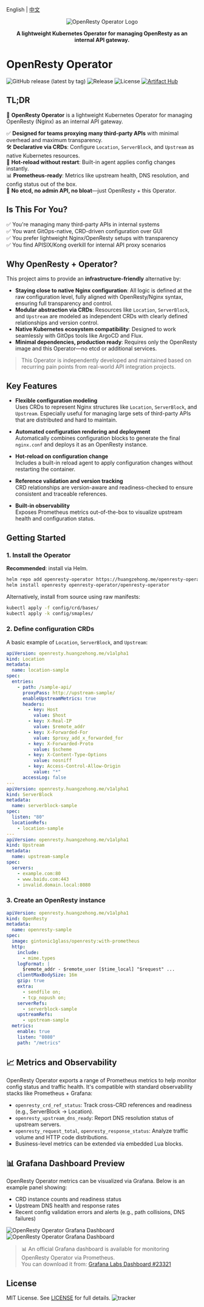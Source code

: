 English | [中文](./README.zh-CN.md)

<p align="center">
  <img src="./docs/images/logo-tight.png" alt="OpenResty Operator Logo">
</p>
<p align="center">
  <b>A lightweight Kubernetes Operator for managing OpenResty as an internal API gateway.</b>
</p>


# OpenResty Operator
![GitHub release (latest by tag)](https://img.shields.io/github/v/tag/zehonghuang/openresty-operator?label=release)
![Release](https://github.com/zehonghuang/openresty-operator/actions/workflows/release.yaml/badge.svg)
![License](https://img.shields.io/badge/license-MIT-blue)
[![Artifact Hub](https://img.shields.io/endpoint?url=https://artifacthub.io/badge/repository/openresty-operator)](https://artifacthub.io/packages/search?repo=openresty-operator)

## TL;DR

🚀 **OpenResty Operator** is a lightweight Kubernetes Operator for managing OpenResty (Nginx) as an internal API gateway.

✅ **Designed for teams proxying many third-party APIs** with minimal overhead and maximum transparency.  
🛠️ **Declarative via CRDs**: Configure `Location`, `ServerBlock`, and `Upstream` as native Kubernetes resources.  
🔁 **Hot-reload without restart**: Built-in agent applies config changes instantly.  
📊 **Prometheus-ready**: Metrics like upstream health, DNS resolution, and config status out of the box.  
🎯 **No etcd, no admin API, no bloat**—just OpenResty + this Operator.

## Is This For You?

✅ You're managing many third-party APIs in internal systems  
✅ You want GitOps-native, CRD-driven configuration over GUI  
✅ You prefer lightweight Nginx/OpenResty setups with transparency  
✅ You find APISIX/Kong overkill for internal API proxy scenarios

## Why OpenResty + Operator?

This project aims to provide an **infrastructure-friendly** alternative by:

- **Staying close to native Nginx configuration**: All logic is defined at the raw configuration level, fully aligned with OpenResty/Nginx syntax, ensuring full transparency and control.
- **Modular abstraction via CRDs**: Resources like `Location`, `ServerBlock`, and `Upstream` are modeled as independent CRDs with clearly defined relationships and version control.
- **Native Kubernetes ecosystem compatibility**: Designed to work seamlessly with GitOps tools like ArgoCD and Flux.
- **Minimal dependencies, production ready**: Requires only the OpenResty image and this Operator—no etcd or additional services.

> This Operator is independently developed and maintained based on recurring pain points from real-world API integration projects.

## Key Features

- **Flexible configuration modeling**  
  Uses CRDs to represent Nginx structures like `Location`, `ServerBlock`, and `Upstream`. Especially useful for managing large sets of third-party APIs that are distributed and hard to maintain.

- **Automated configuration rendering and deployment**  
  Automatically combines configuration blocks to generate the final `nginx.conf` and deploys it as an OpenResty instance.

- **Hot-reload on configuration change**  
  Includes a built-in reload agent to apply configuration changes without restarting the container.

- **Reference validation and version tracking**  
  CRD relationships are version-aware and readiness-checked to ensure consistent and traceable references.

- **Built-in observability**  
  Exposes Prometheus metrics out-of-the-box to visualize upstream health and configuration status.

## Getting Started

### 1. Install the Operator

**Recommended**: install via Helm.

```bash
helm repo add openresty-operator https://huangzehong.me/openresty-operator
helm install openresty openresty-operator/openresty-operator
```

Alternatively, install from source using raw manifests:

```bash
kubectl apply -f config/crd/bases/
kubectl apply -k config/smaples/
```

### 2. Define configuration CRDs

A basic example of `Location`, `ServerBlock`, and `Upstream`:

```yaml
apiVersion: openresty.huangzehong.me/v1alpha1
kind: Location
metadata:
  name: location-sample
spec:
  entries:
    - path: /sample-api/
      proxyPass: http://upstream-sample/
      enableUpstreamMetrics: true
      headers:
        - key: Host
          value: $host
        - key: X-Real-IP
          value: $remote_addr
        - key: X-Forwarded-For
          value: $proxy_add_x_forwarded_for
        - key: X-Forwarded-Proto
          value: $scheme
        - key: X-Content-Type-Options
          value: nosniff
        - key: Access-Control-Allow-Origin
          value: "*"
      accessLog: false
---
apiVersion: openresty.huangzehong.me/v1alpha1
kind: ServerBlock
metadata:
  name: serverblock-sample
spec:
  listen: "80"
  locationRefs:
    - location-sample
---
apiVersion: openresty.huangzehong.me/v1alpha1
kind: Upstream
metadata:
  name: upstream-sample
spec:
  servers:
    - example.com:80
    - www.baidu.com:443
    - invalid.domain.local:8080
```

### 3. Create an OpenResty instance

```yaml
apiVersion: openresty.huangzehong.me/v1alpha1
kind: OpenResty
metadata:
  name: openresty-sample
spec:
  image: gintonic1glass/openresty:with-prometheus
  http:
    include:
      - mime.types
    logFormat: |
      $remote_addr - $remote_user [$time_local] "$request" ...
    clientMaxBodySize: 16m
    gzip: true
    extra:
      - sendfile on;
      - tcp_nopush on;
    serverRefs:
      - serverblock-sample
    upstreamRefs:
      - upstream-sample
  metrics:
    enable: true
    listen: "8080"
    path: "/metrics"
```

## 📈 Metrics and Observability

OpenResty Operator exports a range of Prometheus metrics to help monitor config status and traffic health. It's compatible with standard observability stacks like Prometheus + Grafana:

- `openresty_crd_ref_status`: Track cross-CRD references and readiness (e.g., ServerBlock → Location).
- `openresty_upstream_dns_ready`: Report DNS resolution status of upstream servers.
- `openresty_request_total`, `openresty_response_status`: Analyze traffic volume and HTTP code distributions.
- Business-level metrics can be extended via embedded Lua blocks.

## 📊 Grafana Dashboard Preview

OpenResty Operator metrics can be visualized via Grafana. Below is an example panel showing:

- CRD instance counts and readiness status
- Upstream DNS health and response rates
- Recent config validation errors and alerts (e.g., path collisions, DNS failures)

![OpenResty Operator Grafana Dashboard](./docs/images/grafana-dashboard-02.png)
![OpenResty Operator Grafana Dashboard](./docs/images/grafana-dashboard-03.png)


> 📊 An official Grafana dashboard is available for monitoring OpenResty Operator via Prometheus.  
> You can download it from: [Grafana Labs Dashboard #23321](https://grafana.com/grafana/dashboards/23321)


## License

MIT License. See [LICENSE](LICENSE) for full details. ![tracker](https://ghtrk-pixel.fly.dev/tracker.png?from=github)
